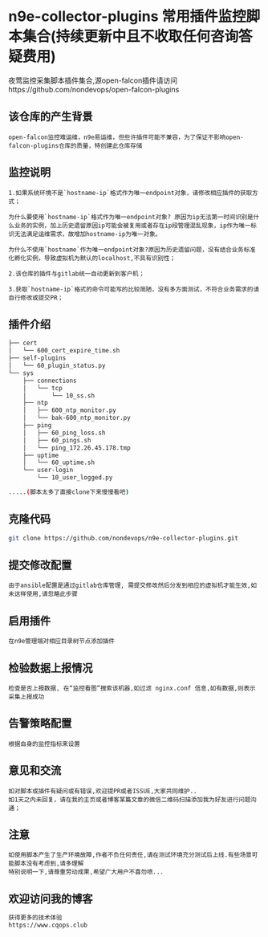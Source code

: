 # n9e-collector-plugins 常用插件监控脚本集合(持续更新中且不收取任何咨询答疑费用)
夜莺监控采集脚本插件集合,源open-falcon插件请访问https://github.com/nondevops/open-falcon-plugins

## 该仓库的产生背景

``` text
open-falcon监控难运维，n9e易运维，但些许插件可能不兼容，为了保证不影响open-falcon-plugins仓库的质量，特创建此仓库存储
```

## 监控说明

``` text
1.如果系统环境不是`hostname-ip`格式作为唯一endpoint对象，请修改相应插件的获取方式；

为什么要使用`hostname-ip`格式作为唯一endpoint对象? 原因为ip无法第一时间识别是什么业务的实例，加上历史遗留原因ip可能会被复用或者存在ip段管理混乱现象，ip作为唯一标识无法满足运维需求，故增加hostname-ip为唯一对象。

为什么不使用`hostname`作为唯一endpoint对象?原因为历史遗留问题，没有结合业务标准化孵化实例，导致虚拟机为默认的localhost,不具有识别性；

2.该仓库的插件与gitlab统一自动更新到客户机；

3.获取`hostname-ip`格式的命令可能写的比较简陋，没有多方面测试，不符合业务需求的请自行修改或提交PR；
```

## 插件介绍

``` bash
├── cert
│   └── 600_cert_expire_time.sh
├── self-plugins
│   └── 60_plugin_status.py
└── sys
    ├── connections
    │   └── tcp
    │       └── 10_ss.sh
    ├── ntp
    │   ├── 600_ntp_monitor.py
    │   └── bak-600_ntp_monitor.py
    ├── ping
    │   ├── 60_ping_loss.sh
    │   ├── 60_pings.sh
    │   └── ping_172.26.45.178.tmp
    ├── uptime
    │   └── 60_uptime.sh
    └── user-login
        └── 10_user_logged.py

.....(脚本太多了直接clone下来慢慢看吧)


```

## 克隆代码

``` bash
git clone https://github.com/nondevops/n9e-collector-plugins.git
```

## 提交修改配置

``` text
由于ansible配置是通过gitlab仓库管理, 需提交修改然后分发到相应的虚拟机才能生效,如未这样使用,请忽略此步骤
```

## 启用插件

``` text
在n9e管理端对相应目录树节点添加插件
```

## 检验数据上报情况

``` text
检查是否上报数据, 在“监控看图”搜索该机器,如过滤 nginx.conf 信息,如有数据,则表示采集上报成功
```

## 告警策略配置

``` text
根据自身的监控指标来设置
```
## 意见和交流
```
如对脚本或插件有疑问或有错误,欢迎提PR或者ISSUE,大家共同维护..
如1天之内未回复，请在我的主页或者博客某篇文章的微信二维码扫描添加我为好友进行问题沟通；
```

## 注意
```
如使用脚本产生了生产环境故障,作者不负任何责任,请在测试环境充分测试后上线.有些场景可能脚本没有考虑到,请多理解
特别说明一下,请尊重劳动成果,希望广大用户不喜勿喷...
```

## 欢迎访问我的博客

``` bash
获得更多的技术体验
https://www.cqops.club
```
